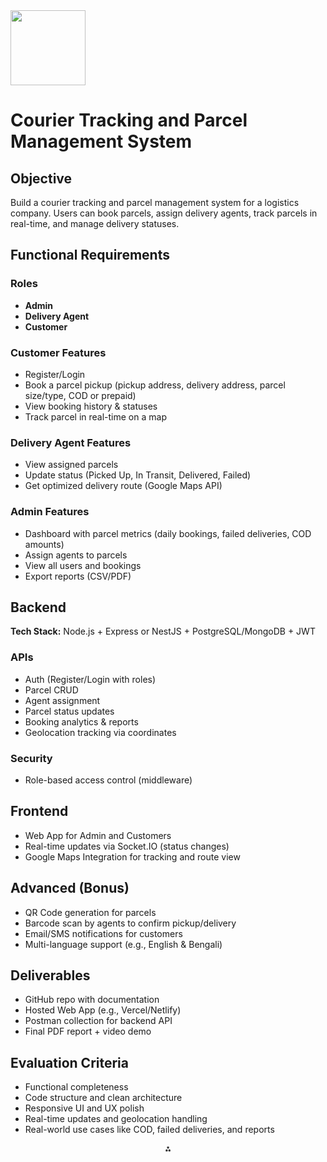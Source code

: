 <img src="https://r2cdn.perplexity.ai/pplx-full-logo-primary-dark%402x.png" class="logo" width="120"/>

# Courier Tracking and Parcel Management System

## Objective

Build a courier tracking and parcel management system for a logistics company.
Users can book parcels, assign delivery agents, track parcels in real-time, and manage delivery statuses.

## Functional Requirements

### Roles

- **Admin**
- **Delivery Agent**
- **Customer**


### Customer Features

- Register/Login
- Book a parcel pickup (pickup address, delivery address, parcel size/type, COD or prepaid)
- View booking history \& statuses
- Track parcel in real-time on a map


### Delivery Agent Features

- View assigned parcels
- Update status (Picked Up, In Transit, Delivered, Failed)
- Get optimized delivery route (Google Maps API)


### Admin Features

- Dashboard with parcel metrics (daily bookings, failed deliveries, COD amounts)
- Assign agents to parcels
- View all users and bookings
- Export reports (CSV/PDF)


## Backend

**Tech Stack:** Node.js + Express or NestJS + PostgreSQL/MongoDB + JWT

### APIs

- Auth (Register/Login with roles)
- Parcel CRUD
- Agent assignment
- Parcel status updates
- Booking analytics \& reports
- Geolocation tracking via coordinates


### Security

- Role-based access control (middleware)


## Frontend

- Web App for Admin and Customers
- Real-time updates via Socket.IO (status changes)
- Google Maps Integration for tracking and route view


## Advanced (Bonus)

- QR Code generation for parcels
- Barcode scan by agents to confirm pickup/delivery
- Email/SMS notifications for customers
- Multi-language support (e.g., English \& Bengali)


## Deliverables

- GitHub repo with documentation
- Hosted Web App (e.g., Vercel/Netlify)
- Postman collection for backend API
- Final PDF report + video demo


## Evaluation Criteria

- Functional completeness
- Code structure and clean architecture
- Responsive UI and UX polish
- Real-time updates and geolocation handling
- Real-world use cases like COD, failed deliveries, and reports

<div style="text-align: center">⁂</div>

[^1]: Assignment.pdf

